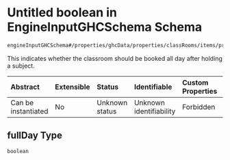 # Untitled boolean in EngineInputGHCSchema Schema

```txt
engineInputGHCSchema#/properties/ghcData/properties/classRooms/items/properties/fullDay
```

This indicates whether the classroom should be booked all day after holding a subject.

| Abstract            | Extensible | Status         | Identifiable            | Custom Properties | Additional Properties | Access Restrictions | Defined In                                                        |
| :------------------ | :--------- | :------------- | :---------------------- | :---------------- | :-------------------- | :------------------ | :---------------------------------------------------------------- |
| Can be instantiated | No         | Unknown status | Unknown identifiability | Forbidden         | Allowed               | none                | [ghc.schema.json*](../out/ghc.schema.json "open original schema") |

## fullDay Type

`boolean`
